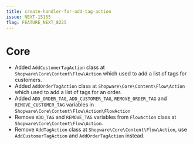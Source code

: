 ```yaml
---
title: create-handler-for-add-tag-action
issue: NEXT-15155
flag: FEATURE_NEXT_8225
---
```

# Core
* Added `AddCustomerTagAction` class at `Shopware\Core\Content\Flow\Action` which used to add a list of tags for customers.
* Added `AddOrderTagAction` class at `Shopware\Core\Content\Flow\Action` which used to add a list of tags for an order.
* Added `ADD_ORDER_TAG`, `ADD_CUSTOMER_TAG`, `REMOVE_ORDER_TAG` and `REMOVE_CUSTOMER_TAG` variables in `Shopware\Core\Content\Flow\Action\FlowAction`
* Remove `ADD_TAG` and `REMOVE_TAG` variables from `FlowAction` class at `Shopware\Core\Content\Flow\Action`.
* Remove `AddTagAction` class at `Shopware\Core\Content\Flow\Action`, use `AddCustomerTagAction` and `AddOrderTagAction` instead.
